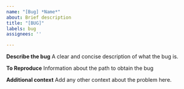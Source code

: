 ```yaml
---
name: "[Bug] *Name*"
about: Brief description
title: "[BUG]"
labels: bug
assignees: ''

---
```


**Describe the bug**
A clear and concise description of what the bug is.

**To Reproduce**
Information about the path to obtain the bug

**Additional context**
Add any other context about the problem here.
